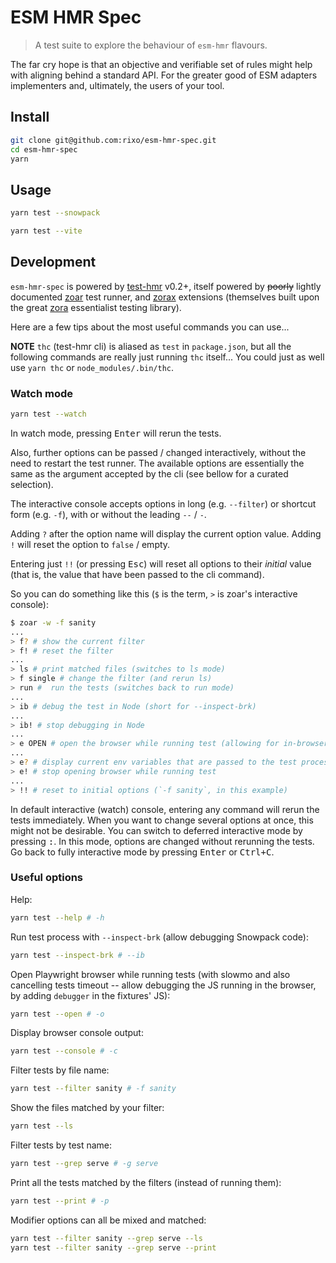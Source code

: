 # ESM HMR Spec

> A test suite to explore the behaviour of `esm-hmr` flavours.

The far cry hope is that an objective and verifiable set of rules might help with aligning behind a standard API. For the greater good of ESM adapters implementers and, ultimately, the users of your tool.

## Install

```bash
git clone git@github.com:rixo/esm-hmr-spec.git
cd esm-hmr-spec
yarn
```

## Usage

```bash
yarn test --snowpack
```

```bash
yarn test --vite
```

## Development

`esm-hmr-spec` is powered by [test-hmr](https://github.com/rixo/test-hmr) v0.2+, itself powered by ~~poorly~~ lightly documented [zoar](https://github.com/rixo/zoar) test runner, and [zorax](https://github.com/rixo/zorax) extensions (themselves built upon the great [zora](https://github.com/lorenzofox3/zora) essentialist testing library).

Here are a few tips about the most useful commands you can use...

**NOTE** `thc` (test-hmr cli) is aliased as `test` in `package.json`, but all the following commands are really just running `thc` itself... You could just as well use `yarn thc` or `node_modules/.bin/thc`.

### Watch mode

```bash
yarn test --watch
```

In watch mode, pressing <kbd>Enter</kbd> will rerun the tests.

Also, further options can be passed / changed interactively, without the need to restart the test runner. The available options are essentially the same as the argument accepted by the cli (see bellow for a curated selection).

The interactive console accepts options in long (e.g. `--filter`) or shortcut form (e.g. `-f`), with or without the leading `--` / `-`.

Adding `?` after the option name will display the current option value. Adding `!` will reset the option to `false` / empty.

Entering just `!!` (or pressing <kbd>Esc</kbd>) will reset all options to their _initial_ value (that is, the value that have been passed to the cli command).

So you can do something like this (`$` is the term, `>` is zoar's interactive console):

```bash
$ zoar -w -f sanity
...
> f? # show the current filter
> f! # reset the filter
...
> ls # print matched files (switches to ls mode)
> f single # change the filter (and rerun ls)
> run #  run the tests (switches back to run mode)
...
> ib # debug the test in Node (short for --inspect-brk)
...
> ib! # stop debugging in Node
...
> e OPEN # open the browser while running test (allowing for in-browser debugging)
...
> e? # display current env variables that are passed to the test process
> e! # stop opening browser while running test
...
> !! # reset to initial options (`-f sanity`, in this example)
```

In default interactive (watch) console, entering any command will rerun the tests immediately. When you want to change several options at once, this might not be desirable. You can switch to deferred interactive mode by pressing <kbd>:</kbd>. In this mode, options are changed without rerunning the tests. Go back to fully interactive mode by pressing <kbd>Enter</kbd> or <kbd>Ctrl+C</kbd>.

### Useful options

Help:

```bash
yarn test --help # -h
```

Run test process with `--inspect-brk` (allow debugging Snowpack code):

```bash
yarn test --inspect-brk # --ib
```

Open Playwright browser while running tests (with slowmo and also cancelling tests timeout -- allow debugging the JS running in the browser, by adding `debugger` in the fixtures' JS):

```bash
yarn test --open # -o
```

Display browser console output:

```bash
yarn test --console # -c
```

Filter tests by file name:

```bash
yarn test --filter sanity # -f sanity
```

Show the files matched by your filter:

```bash
yarn test --ls
```

Filter tests by test name:

```bash
yarn test --grep serve # -g serve
```

Print all the tests matched by the filters (instead of running them):

```bash
yarn test --print # -p
```

Modifier options can all be mixed and matched:

```bash
yarn test --filter sanity --grep serve --ls
yarn test --filter sanity --grep serve --print
```
